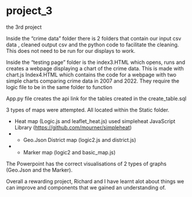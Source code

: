 # project_3
the 3rd project

Inside the “crime data” folder there is 2 folders that contain our input csv data , cleaned output csv and the python code to facilitate the cleaning. 
This does not need to be run for our displays to work. 

Inside the “testing page” folder is the index3.HTML which opens, runs and creates a webpage displaying a chart of the crime data. This is made with chart.js 
Index4.HTML which contains the code for a webpage with two simple charts comparing crime data in 2007 and 2022. 
They require the logic file to be in the same folder to function 

App.py file creates the api link for the tables created in the create_table.sql

3 types of maps were attempted. All located within the Static folder. 
 - Heat map (Logic.js and leaflet_heat.js) used simpleheat JavaScript Library (https://github.com/mourner/simpleheat) 
 - - Geo.Json District map (logic2.js and district.js)
 - - Marker map (logic2 and basic_map.js)

The Powerpoint has the correct visualisations of 2 types of graphs (Geo.Json and the Marker). 

Overall a rewarding project, Richard and I have learnt alot about things we can improve and components that we gained an understanding of.
